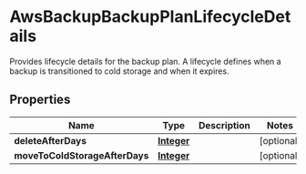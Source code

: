 

# AwsBackupBackupPlanLifecycleDetails

Provides lifecycle details for the backup plan. A lifecycle defines when a backup is transitioned to cold storage and when it expires. 

## Properties

| Name | Type | Description | Notes |
|------------ | ------------- | ------------- | -------------|
|**deleteAfterDays** | [**Integer**](Integer.md) |  |  [optional] |
|**moveToColdStorageAfterDays** | [**Integer**](Integer.md) |  |  [optional] |



